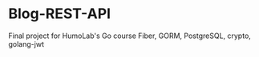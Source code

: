 # Blog-REST-API
Final project for HumoLab's Go course
Fiber,  GORM,  PostgreSQL, crypto, golang-jwt
